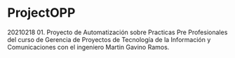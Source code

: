 # ProjectOPP
20210218 01. Proyecto de Automatización sobre Practicas Pre Profesionales del curso de Gerencia de Proyectos de Tecnología de la Información y Comunicaciones con el ingeniero Martin Gavino Ramos.
